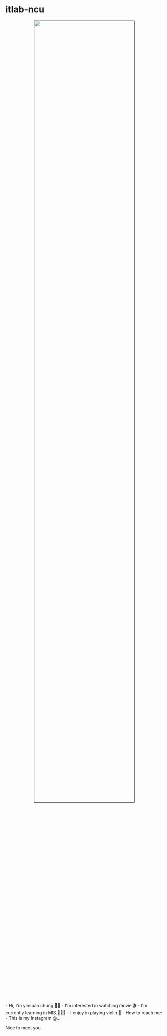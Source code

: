 # itlab-ncu
<p align="center"><a href=""><img width="80%" src="圖.png" /></a></p>
- Hi, I'm yihsuan chung.🙌🏻
- I'm interested in watching movie.🎬
- I'm currently learning in MIS.👩🏻‍💻
- I enjoy in playing violin.🎻 
- How to reach me: 
- This is my Instagram @...

Nice to meet you.

